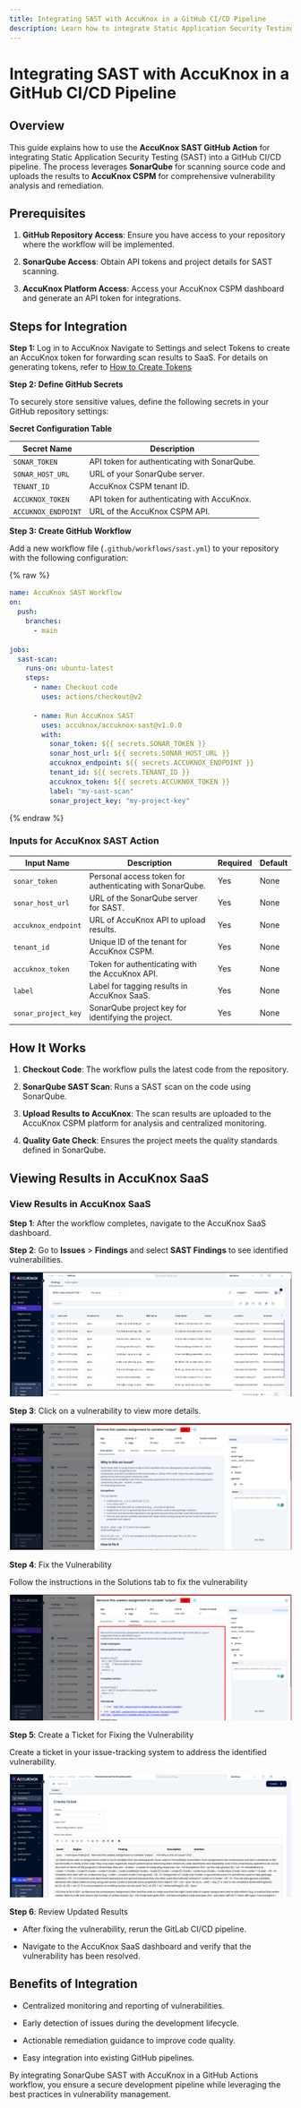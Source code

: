 ```yaml
---
title: Integrating SAST with AccuKnox in a GitHub CI/CD Pipeline
description: Learn how to integrate Static Application Security Testing (SAST) with AccuKnox in a GitHub CI/CD pipeline.
---
```


# Integrating SAST with AccuKnox in a GitHub CI/CD Pipeline

## **Overview**

This guide explains how to use the **AccuKnox SAST GitHub Action** for integrating Static Application Security Testing (SAST) into a GitHub CI/CD pipeline. The process leverages **SonarQube** for scanning source code and uploads the results to **AccuKnox CSPM** for comprehensive vulnerability analysis and remediation.

## **Prerequisites**

1. **GitHub Repository Access**: Ensure you have access to your repository where the workflow will be implemented.

2. **SonarQube Access**: Obtain API tokens and project details for SAST scanning.

3. **AccuKnox Platform Access**: Access your AccuKnox CSPM dashboard and generate an API token for integrations.

## **Steps for Integration**

**Step 1:** Log in to AccuKnox Navigate to Settings and select Tokens to create an AccuKnox token for forwarding scan results to SaaS. For details on generating tokens, refer to [How to Create Tokens](https://help.accuknox.com/how-to/how-to-create-tokens/?h=token "https://help.accuknox.com/how-to/how-to-create-tokens/?h=token")

**Step 2: Define GitHub Secrets**

To securely store sensitive values, define the following secrets in your GitHub repository settings:

**Secret Configuration Table**

| Secret Name         | Description                                   |
|---------------------|-----------------------------------------------|
| `SONAR_TOKEN`       | API token for authenticating with SonarQube. |
| `SONAR_HOST_URL`    | URL of your SonarQube server.                |
| `TENANT_ID`         | AccuKnox CSPM tenant ID.                     |
| `ACCUKNOX_TOKEN`    | API token for authenticating with AccuKnox.  |
| `ACCUKNOX_ENDPOINT` | URL of the AccuKnox CSPM API.                |

**Step 3: Create GitHub Workflow**

Add a new workflow file (`.github/workflows/sast.yml`) to your repository with the following configuration:

{% raw %}

```yaml
name: AccuKnox SAST Workflow
on:
  push:
    branches:
      - main

jobs:
  sast-scan:
    runs-on: ubuntu-latest
    steps:
      - name: Checkout code
        uses: actions/checkout@v2

      - name: Run AccuKnox SAST
        uses: accuknox/accuknox-sast@v1.0.0
        with:
          sonar_token: ${{ secrets.SONAR_TOKEN }}
          sonar_host_url: ${{ secrets.SONAR_HOST_URL }}
          accuknox_endpoint: ${{ secrets.ACCUKNOX_ENDPOINT }}
          tenant_id: ${{ secrets.TENANT_ID }}
          accuknox_token: ${{ secrets.ACCUKNOX_TOKEN }}
          label: "my-sast-scan"
          sonar_project_key: "my-project-key"

```

{% endraw %}

### Inputs for AccuKnox SAST Action

| **Input Name**       | **Description**                                       | **Required** | **Default** |
|-----------------------|-------------------------------------------------------|--------------|-------------|
| `sonar_token`         | Personal access token for authenticating with SonarQube. | Yes          | None        |
| `sonar_host_url`      | URL of the SonarQube server for SAST.                 | Yes          | None        |
| `accuknox_endpoint`   | URL of AccuKnox API to upload results.               | Yes          | None        |
| `tenant_id`           | Unique ID of the tenant for AccuKnox CSPM.           | Yes          | None        |
| `accuknox_token`      | Token for authenticating with the AccuKnox API.      | Yes          | None        |
| `label`               | Label for tagging results in AccuKnox SaaS.          | Yes          | None        |
| `sonar_project_key`   | SonarQube project key for identifying the project.   | Yes          | None        |

## **How It Works**

1. **Checkout Code**: The workflow pulls the latest code from the repository.

2. **SonarQube SAST Scan**: Runs a SAST scan on the code using SonarQube.

3. **Upload Results to AccuKnox**: The scan results are uploaded to the AccuKnox CSPM platform for analysis and centralized monitoring.

4. **Quality Gate Check**: Ensures the project meets the quality standards defined in SonarQube.

## **Viewing Results in AccuKnox SaaS**

### View Results in AccuKnox SaaS

**Step 1**: After the workflow completes, navigate to the AccuKnox SaaS dashboard.

**Step 2**: Go to **Issues** > **Findings** and select **SAST Findings** to see identified vulnerabilities.

![image-20241122-035925.png](./images/github-sast/1.png)

**Step 3**: Click on a vulnerability to view more details.

![image-20241122-040016.png](./images/github-sast/2.png)

**Step 4**: Fix the Vulnerability

Follow the instructions in the Solutions tab to fix the vulnerability

![image-20241122-040110.png](./images/github-sast/3.png)

**Step 5**: Create a Ticket for Fixing the Vulnerability

Create a ticket in your issue-tracking system to address the identified vulnerability.

![image-20241122-040305.png](./images/github-sast/4.png)

**Step 6**: Review Updated Results

- After fixing the vulnerability, rerun the GitLab CI/CD pipeline.

- Navigate to the AccuKnox SaaS dashboard and verify that the vulnerability has been resolved.

## **Benefits of Integration**

- Centralized monitoring and reporting of vulnerabilities.

- Early detection of issues during the development lifecycle.

- Actionable remediation guidance to improve code quality.

- Easy integration into existing GitHub pipelines.

By integrating SonarQube SAST with AccuKnox in a GitHub Actions workflow, you ensure a secure development pipeline while leveraging the best practices in vulnerability management.
